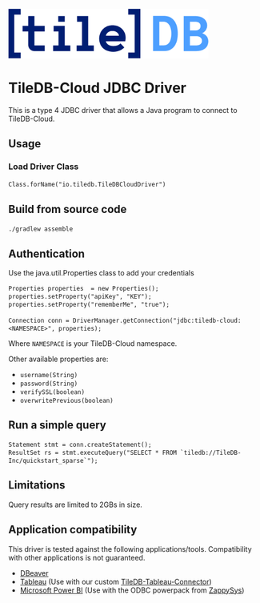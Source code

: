 <a href="https://tiledb.com/"><img src="https://github.com/TileDB-Inc/TileDB/raw/dev/doc/source/_static/tiledb-logo_color_no_margin_@4x.png" alt="TileDB logo" width="400"></a>

# TileDB-Cloud JDBC Driver

This is a type 4 JDBC driver that allows a Java program to connect to TileDB-Cloud.

## Usage

### Load Driver Class

```Class.forName("io.tiledb.TileDBCloudDriver")```

## Build from source code

```./gradlew assemble```

## Authentication

Use the java.util.Properties class to add your credentials

```
Properties properties  = new Properties();
properties.setProperty("apiKey", "KEY");
properties.setProperty("rememberMe", "true");

Connection conn = DriverManager.getConnection("jdbc:tiledb-cloud:<NAMESPACE>", properties);
```

Where ```NAMESPACE``` is your TileDB-Cloud namespace.

Other available properties are: 
- ```username(String)```
- ```password(String)```
- ```verifySSL(boolean)```
- ```overwritePrevious(boolean)```

## Run a simple query
```
Statement stmt = conn.createStatement();
ResultSet rs = stmt.executeQuery("SELECT * FROM `tiledb://TileDB-Inc/quickstart_sparse`");
```

## Limitations
Query results are limited to 2GBs in size.

## Application compatibility
This driver is tested against the following applications/tools. Compatibility with other applications is not guaranteed. 
- [DBeaver](https://dbeaver.com)
- [Tableau](https://www.tableau.com) (Use with our custom [TileDB-Tableau-Connector](https://github.com/TileDB-Inc/TileDB-Tableau-Connector))
- [Microsoft Power BI](https://powerbi.microsoft.com/) (Use with the ODBC powerpack from [ZappySys](https://zappysys.com))
